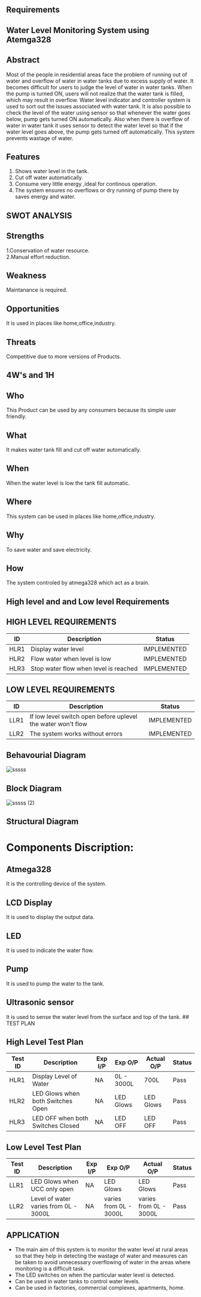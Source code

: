 ﻿## Requirements
## Water Level Monitoring System using Atemga328
## Abstract 
Most of the people in residential areas face the problem of running out of water and overflow of water in water tanks due to excess supply of water. It becomes difficult for users to judge the level of water in water tanks. When the pump is turned ON, users will not realize that the water tank is filled, which may result in overflow. Water level indicator and controller system is used to sort out the issues associated with water tank. It is also possible to check the level of the water using sensor so that whenever the water goes below, pump gets turned ON automatically. Also when there is overflow of water in water tank it uses sensor to detect the water level so that if the water level goes above, the pump gets turned off automatically. This system prevents wastage of water.

 ## Features
1. Shows water level  in the tank.
2. Cut off water automatically.
3. Consume very little energy ,ideal for continous operation.
4. The system ensures no overflows or dry running of pump there by saves energy  and water.

## SWOT ANALYSIS

## Strengths
1.Conservation of water resource.  
2.Manual effort reduction.

## Weakness
Maintanance is required.
## Opportunities

It is used in places like home,office,industry.
## Threats

Competitive due to more versions of Products.
## 4W's and 1H

## Who

This Product can be used by any consumers because its simple user friendly.
## What

It makes water tank fill and cut off water automatically.
## When

When the water level is low the tank fill automatic.
## Where

This system can be used in places like home,office,industry.
## Why
To save water and save electricity.
## How

The system controled by atmega328 which act as a brain.
## High level and and Low level Requirements
## HIGH LEVEL REQUIREMENTS
| ID |Description  |Status|
|--|--|--|
|HLR1  | Display water level |IMPLEMENTED|
|HLR2|Flow water when level is low|IMPLEMENTED|
|HLR3|Stop water flow when level is reached|IMPLEMENTED|
## LOW LEVEL REQUIREMENTS
|ID |Description  |Status|
|--|--|--|
| LLR1 |If low level switch open before uplevel the water won't flow  |IMPLEMENTED|
|LLR2|The system works without errors|IMPLEMENTED|
## Behavourial Diagram
![sssss](https://user-images.githubusercontent.com/98962050/157184789-801dbf84-8d48-4cab-9723-7bd17f1db6e4.jpg)
## Block Diagram
![sssss (2)](https://user-images.githubusercontent.com/98962050/157194300-1e29e6ba-6cab-4241-aea6-8f69274d2fa0.jpg)
## Structural Diagram

# Components Discription:
## Atmega328
It is the controlling device of the system.
## LCD Display
It is used to display the output data.
## LED
It is used to indicate the water flow.
## Pump
It is used to pump the water to the tank.
## Ultrasonic sensor
It is used to sense the water level from the surface and top of the tank.
﻿## TEST PLAN
## High Level Test Plan
| Test ID | Description | Exp I/P | Exp O/P |  Actual O/P|Status |
|--|--|--|--|--|--|
|HLR1 |  Display Level of Water|NA|0L - 3000L|700L|Pass|
|HLR2|LED Glows when both Switches Open|NA|LED Glows|LED Glows|Pass|
|HLR3|LED OFF when both Switches Closed|NA|LED OFF|LED OFF|Pass|
## Low Level Test Plan
|  Test ID| Description |Exp I/P|Exp O/P|Actual O/P|Status |
|--|--|--|--|--|--|
| LLR1 | LED Glows when UCC only open |NA|LED Glows|LED Glows|Pass|
|LLR2|Level of water varies from 0L - 3000L|NA|varies from 0L - 3000L|varies from 0L - 3000L|Pass|
## APPLICATION
* The main aim of this system is to monitor the water level at rural areas so that they help in detecting the wastage of water and measures can be taken to avoid unnecessary overflowing of water in the areas where monitoring is a difficult task. 
* The LED switches on when the particular water level is detected.
* Can be used in water tanks to control water levels.
* Can be used in factories, commercial complexes, apartments, home.
